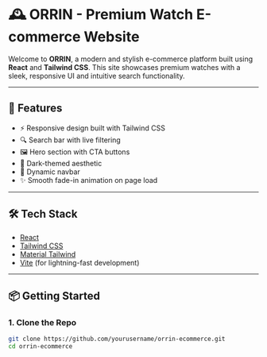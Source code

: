 # 🕰️ ORRIN - Premium Watch E-commerce Website

Welcome to **ORRIN**, a modern and stylish e-commerce platform built using **React** and **Tailwind CSS**. This site showcases premium watches with a sleek, responsive UI and intuitive search functionality.

---

## 🚀 Features

- ⚡ Responsive design built with Tailwind CSS
- 🔍 Search bar with live filtering
- 🖼️ Hero section with CTA buttons
- 🌙 Dark-themed aesthetic
- 🧭 Dynamic navbar
- ✨ Smooth fade-in animation on page load

---

## 🛠️ Tech Stack

- [React](https://reactjs.org/)
- [Tailwind CSS](https://tailwindcss.com/)
- [Material Tailwind](https://www.material-tailwind.com/)
- [Vite](https://vitejs.dev/) (for lightning-fast development)

---

## 📦 Getting Started

### 1. Clone the Repo

```bash
git clone https://github.com/yourusername/orrin-ecommerce.git
cd orrin-ecommerce
